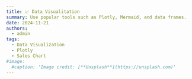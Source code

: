 ```yaml
---
title: 📈 Data Visualitation
summary: Use popular tools such as Plotly, Mermaid, and data frames.
date: 2024-11-21
authors:
  - admin
tags:
  - Data Visualization
  - Plotly
  - Sales Chart
#image:
  #caption: 'Image credit: [**Unsplash**](https://unsplash.com)'
---
```


